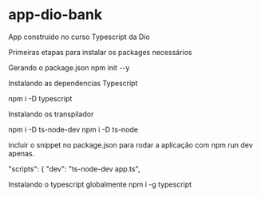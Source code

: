 # app-dio-bank
App construido no curso Typescript da Dio

Primeiras etapas para instalar os packages necessários

Gerando o package.json
npm init --y

Instalando as dependencias
Typescript

npm i -D typescript

Instalando os transpilador

npm i -D ts-node-dev
npm i -D ts-node

incluir o snippet no package.json para rodar a aplicação com npm run dev apenas.

  "scripts": {
    "dev": "ts-node-dev app.ts",

Instalando o typescript globalmente
npm i -g typescript



